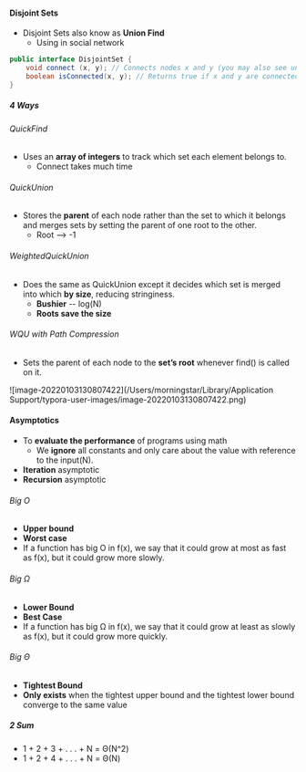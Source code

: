 #### Disjoint Sets

* Disjoint Sets also know as **Union Find**
  * Using in social network

```java
public interface DisjointSet {
	void connect (x, y); // Connects nodes x and y (you may also see union)
	boolean isConnected(x, y); // Returns true if x and y are connected
}
```

##### 4  Ways

###### QuickFind

* Uses an **array of integers** to track which set each element belongs to.
  * Connect takes much time

###### QuickUnion

* Stores the **parent** of each node rather than the set to which it belongs and merges sets by setting the parent of one root to the other.
  * Root --> -1

###### WeightedQuickUnion

* Does the same as QuickUnion except it decides which set is merged into which **by size**, reducing stringiness.
  * **Bushier** -- log(N)
  * **Roots save the size**

###### WQU with Path Compression 

* Sets the parent of each node to the **set’s root** whenever find() is called on it.

![image-20220103130807422](/Users/morningstar/Library/Application Support/typora-user-images/image-20220103130807422.png)



#### Asymptotics

* To **evaluate the performance** of programs using math
  * We **ignore** all constants and only care about the value with reference to the input(N).
* **Iteration** asymptotic
* **Recursion** asymptotic

###### Big O

* **Upper bound**
* **Worst case**
* If a function has big O in f(x), we say that it could grow at most as fast as f(x), but it could grow more slowly. 

###### Big Ω

* **Lower Bound**
* **Best Case**
* If a function has big Ω in f(x), we say that it could grow at least as slowly as f(x), but it could grow more quickly.

###### Big Θ

* **Tightest Bound**
* **Only exists** when the tightest upper bound and the tightest lower bound converge to the same value

##### 2 Sum

* 1 + 2 + 3 + . . . + N = Θ(N^2)
* 1 + 2 + 4 + . . . + N = Θ(N)